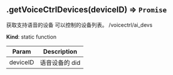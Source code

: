 <a name="module_miot/service/smarthome.getVoiceCtrlDevices"></a>

## .getVoiceCtrlDevices(deviceID) ⇒ <code>Promise</code>
获取支持语音的设备 可以控制的设备列表。 /voicectrl/ai_devs

**Kind**: static function  

| Param | Description |
| --- | --- |
| deviceID | 语音设备的 did |


